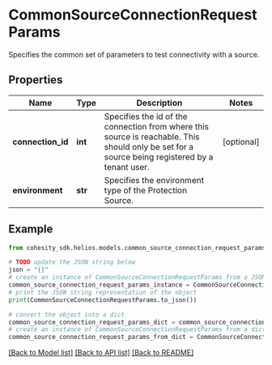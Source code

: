 # CommonSourceConnectionRequestParams

Specifies the common set of parameters to test connectivity with a source.

## Properties

Name | Type | Description | Notes
------------ | ------------- | ------------- | -------------
**connection_id** | **int** | Specifies the id of the connection from where this source is reachable. This should only be set for a source being registered by a tenant user. | [optional] 
**environment** | **str** | Specifies the environment type of the Protection Source. | 

## Example

```python
from cohesity_sdk.helios.models.common_source_connection_request_params import CommonSourceConnectionRequestParams

# TODO update the JSON string below
json = "{}"
# create an instance of CommonSourceConnectionRequestParams from a JSON string
common_source_connection_request_params_instance = CommonSourceConnectionRequestParams.from_json(json)
# print the JSON string representation of the object
print(CommonSourceConnectionRequestParams.to_json())

# convert the object into a dict
common_source_connection_request_params_dict = common_source_connection_request_params_instance.to_dict()
# create an instance of CommonSourceConnectionRequestParams from a dict
common_source_connection_request_params_from_dict = CommonSourceConnectionRequestParams.from_dict(common_source_connection_request_params_dict)
```
[[Back to Model list]](../README.md#documentation-for-models) [[Back to API list]](../README.md#documentation-for-api-endpoints) [[Back to README]](../README.md)


